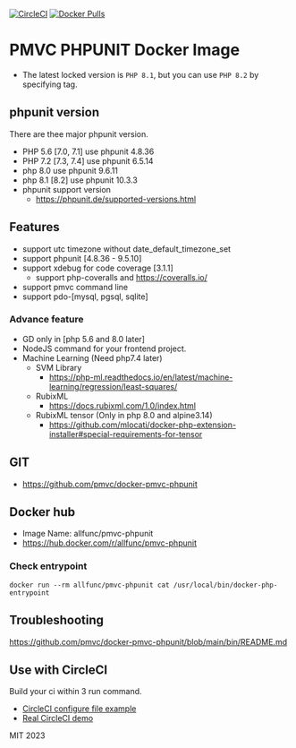[![CircleCI](https://circleci.com/gh/pmvc/docker-pmvc-phpunit/tree/main.svg?style=svg)](https://circleci.com/gh/pmvc/docker-pmvc-phpunit/tree/main)
[![Docker Pulls](https://img.shields.io/docker/pulls/allfunc/pmvc-phpunit.svg)](https://hub.docker.com/r/allfunc/pmvc-phpunit)

# PMVC PHPUNIT Docker Image

-   The latest locked version is `PHP 8.1`, but you can use `PHP 8.2` by specifying tag.

## phpunit version

There are thee major phpunit version.

-   PHP 5.6 [7.0, 7.1] use phpunit 4.8.36
-   PHP 7.2 [7.3, 7.4] use phpunit 6.5.14
-   php 8.0 use phpunit 9.6.11
-   php 8.1 [8.2] use phpunit 10.3.3 
-   phpunit support version
    -   https://phpunit.de/supported-versions.html

## Features

-   support utc timezone without date_default_timezone_set
-   support phpunit [4.8.36 - 9.5.10]
-   support xdebug for code coverage [3.1.1]
    -   support php-coveralls and https://coveralls.io/
-   support pmvc command line
-   support pdo-[mysql, pgsql, sqlite]

### Advance feature

-   GD only in [php 5.6 and 8.0 later]
-   NodeJS command for your frontend project.
-   Machine Learning (Need php7.4 later)
    -   SVM Library
        -   https://php-ml.readthedocs.io/en/latest/machine-learning/regression/least-squares/
    -   RubixML
        -   https://docs.rubixml.com/1.0/index.html
    -   RubixML tensor (Only in php 8.0 and alpine3.14)
        -   https://github.com/mlocati/docker-php-extension-installer#special-requirements-for-tensor

## GIT

-   https://github.com/pmvc/docker-pmvc-phpunit

## Docker hub

-   Image Name: allfunc/pmvc-phpunit
-   https://hub.docker.com/r/allfunc/pmvc-phpunit

### Check entrypoint

```
docker run --rm allfunc/pmvc-phpunit cat /usr/local/bin/docker-php-entrypoint
```

## Troubleshooting

https://github.com/pmvc/docker-pmvc-phpunit/blob/main/bin/README.md

## Use with CircleCI

Build your ci within 3 run command.

-   [CircleCI configure file example](https://github.com/pmvc/generator-php-pmvc-plugin/blob/master/generators/app/templates/_circleci/config.yml)
-   [Real CircleCI demo](https://app.circleci.com/pipelines/github/pmvc/pmvc)

MIT 2023
